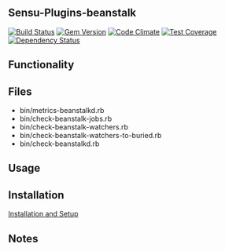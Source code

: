 ## Sensu-Plugins-beanstalk

[ ![Build Status](https://travis-ci.org/sensu-plugins/sensu-plugins-beanstalk.svg?branch=master)](https://travis-ci.org/sensu-plugins/sensu-plugins-beanstalk)
[![Gem Version](https://badge.fury.io/rb/sensu-plugins-beanstalk.svg)](http://badge.fury.io/rb/sensu-plugins-beanstalk)
[![Code Climate](https://codeclimate.com/github/sensu-plugins/sensu-plugins-beanstalk/badges/gpa.svg)](https://codeclimate.com/github/sensu-plugins/sensu-plugins-beanstalk)
[![Test Coverage](https://codeclimate.com/github/sensu-plugins/sensu-plugins-beanstalk/badges/coverage.svg)](https://codeclimate.com/github/sensu-plugins/sensu-plugins-beanstalk)
[![Dependency Status](https://gemnasium.com/sensu-plugins/sensu-plugins-beanstalk.svg)](https://gemnasium.com/sensu-plugins/sensu-plugins-beanstalk)

## Functionality

## Files

 * bin/metrics-beanstalkd.rb
 * bin/check-beanstalk-jobs.rb
 * bin/check-beanstalk-watchers.rb
 * bin/check-beanstalk-watchers-to-buried.rb
 * bin/check-beanstalkd.rb

## Usage

## Installation

[Installation and Setup](http://sensu-plugins.io/docs/installation_instructions.html)


## Notes
